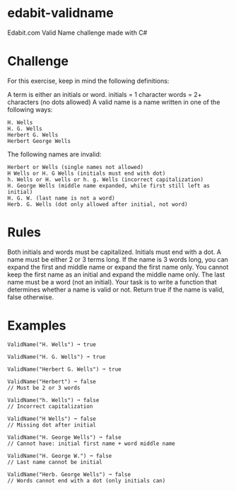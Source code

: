 # edabit-validname
Edabit.com Valid Name challenge made with C#

# Challenge
For this exercise, keep in mind the following definitions:

A term is either an initials or word.
initials = 1 character
words = 2+ characters (no dots allowed)
A valid name is a name written in one of the following ways:
```
H. Wells
H. G. Wells
Herbert G. Wells
Herbert George Wells
```
The following names are invalid:
```
Herbert or Wells (single names not allowed)
H Wells or H. G Wells (initials must end with dot)
h. Wells or H. wells or h. g. Wells (incorrect capitalization)
H. George Wells (middle name expanded, while first still left as initial)
H. G. W. (last name is not a word)
Herb. G. Wells (dot only allowed after initial, not word)
```

# Rules
Both initials and words must be capitalized.
Initials must end with a dot.
A name must be either 2 or 3 terms long.
If the name is 3 words long, you can expand the first and middle name or expand the first name only. You cannot keep the first name as an initial and expand the middle name only.
The last name must be a word (not an initial).
Your task is to write a function that determines whether a name is valid or not. Return true if the name is valid, false otherwise.

# Examples
```
ValidName("H. Wells") ➞ true

ValidName("H. G. Wells") ➞ true

ValidName("Herbert G. Wells") ➞ true

ValidName("Herbert") ➞ false
// Must be 2 or 3 words

ValidName("h. Wells") ➞ false
// Incorrect capitalization

ValidName("H Wells") ➞ false
// Missing dot after initial

ValidName("H. George Wells") ➞ false
// Cannot have: initial first name + word middle name

ValidName("H. George W.") ➞ false
// Last name cannot be initial

ValidName("Herb. George Wells") ➞ false
// Words cannot end with a dot (only initials can)
```
